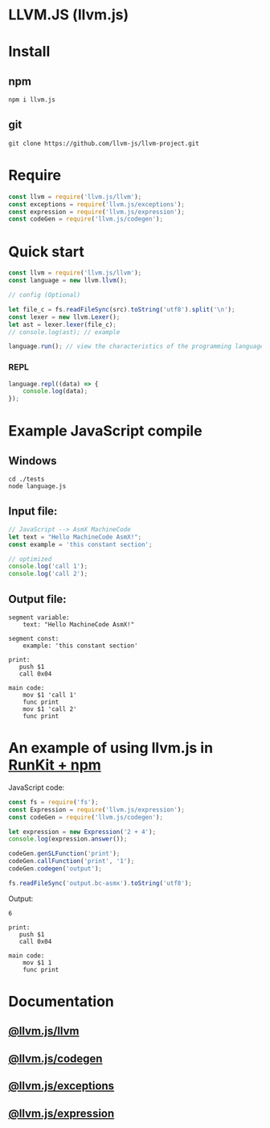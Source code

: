 # LLVM.JS (llvm.js)

# Install

## npm
```sh
npm i llvm.js
```

## git
```
git clone https://github.com/llvm-js/llvm-project.git
```

# Require
```js
const llvm = require('llvm.js/llvm');
const exceptions = require('llvm.js/exceptions');
const expression = require('llvm.js/expression');
const codeGen = require('llvm.js/codegen');
```

# Quick start
```js
const llvm = require('llvm.js/llvm');
const language = new llvm.llvm();

// config (Optional)

let file_c = fs.readFileSync(src).toString('utf8').split('\n');
const lexer = new llvm.Lexer();
let ast = lexer.lexer(file_c);
// console.log(ast); // example

language.run(); // view the characteristics of the programming language and the project  
```
### REPL
```js
language.repl((data) => {
    console.log(data);
});
```

# Example JavaScript compile

## Windows
```
cd ./tests
node language.js
```

## Input file:
```js
// JavaScript --> AsmX MachineCode
let text = "Hello MachineCode AsmX!";
const example = 'this constant section';

// optimized
console.log('call 1');
console.log('call 2');
```

## Output file:
```
segment variable:
    text: "Hello MachineCode AsmX!"

segment const:
    example: 'this constant section'

print:
   push $1
   call 0x04

main code:
    mov $1 'call 1'
    func print
    mov $1 'call 2'
    func print
```

# An example of using llvm.js in [RunKit + npm](https://runkit.com/embed/ohtvvq9khvnx)

JavaScript code:
```js
const fs = require('fs');
const Expression = require('llvm.js/expression');
const codeGen = require('llvm.js/codegen');

let expression = new Expression('2 + 4');
console.log(expression.answer());

codeGen.genSLFunction('print');
codeGen.callFunction('print', '1');
codeGen.codegen('output');

fs.readFileSync('output.bc-asmx').toString('utf8');
```

Output:
```
6

print:
   push $1
   call 0x04

main code:
    mov $1 1
    func print

```


# Documentation

## [@llvm.js/llvm](./documentation/llvm/README.md)

## [@llvm.js/codegen](./documentation/codegen/README.md)

## [@llvm.js/exceptions](./documentation/exceptions/README.md)

## [@llvm.js/expression](./documentation/expression/README.md)